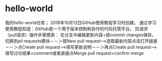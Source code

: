 # hello-world
我的hello-world仓库；
2018年10月12日GitHub使用教程学习时创建。
通过学习使用教程知道：GitHub是一个用于版本控制和协作的代码托管平台。
拉请求（pull请求）操作步骤摸索：
在分支中编辑更新内容+按commit changes保存。
切换到pll requests模块－－＞按New pull request-->选取最新内容点击打开链接－－＞点Create pull request-->填写更新说明－－＞再点Create pull request-->填写讨论结果+comment或者直接点Merge pull request+confirm merge
